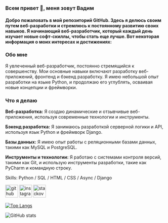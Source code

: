 ### Всем привет 👋, меня зовут Вадим
#### Добро пожаловать в мой репозиторий GitHub. Здесь я делюсь своим путем веб-разработки и стремлюсь к постоянному развитию своих навыков. Я начинающий веб-разработчик, который каждый день изучает новые софт-скиллы, чтобы стать еще лучше. Вот некоторая информация о моих интересах и достижениях:

### Обо мне
Я увлеченный веб-разработчик, постоянно стремящийся к совершенству. Мои основные навыки включают разработку веб-приложений, фронтенд и бэкенд разработку. Я имею небольшой опыт разработки на языке Python, и продолжаю его углублять, осваивая новые концепции и фреймворки.

### Что я делаю
**Веб-разработка:** Я создаю динамические и отзывчивые веб-приложения, используя современные технологии и инструменты.

**Бэкенд разработка:** Я занимаюсь разработкой серверной логики и API, используя язык Python и фреймворк Django.

**Базы данных:** Я имею опыт работы с реляционными базами данных, такими как MySQL и PostgreSQL.

**Инструменты и технологии:** Я работаю с системами контроля версий, такими как Git, и использую инструменты разработки, такие как PyCharm и командную строку.


Skills: Python / SQL / HTML / CSS / Async / Django 



[<img src='https://cdn.jsdelivr.net/npm/simple-icons@3.0.1/icons/github.svg' alt='github' height='40'>](https://github.com/macalistervadim)  [<img src='https://cdn.jsdelivr.net/npm/simple-icons@3.0.1/icons/instagram.svg' alt='instagram' height='40'>](https://www.instagram.com/macalistervadim/)  [<img src='https://cdn.jsdelivr.net/npm/simple-icons@3.0.1/icons/stackoverflow.svg' alt='stackoverflow' height='40'>](https://stackoverflow.com/users/21965502)  

[![Top Langs](https://github-readme-stats.vercel.app/api/top-langs/?username=macalistervadim)](https://github.com/anuraghazra/github-readme-stats)

![GitHub stats](https://github-readme-stats.vercel.app/api?username=macalistervadim&show_icons=true)  

